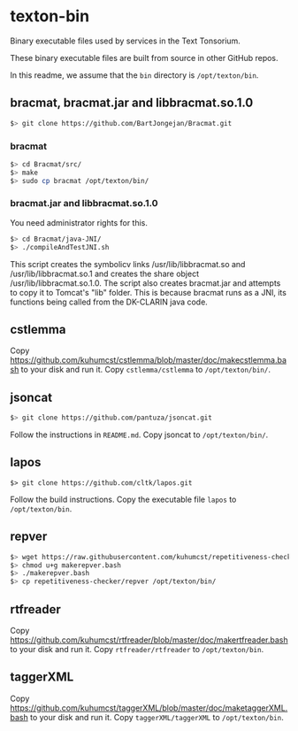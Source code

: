 # texton-bin
Binary executable files used by services in the Text Tonsorium.

These binary executable files are built from source in other GitHub repos.

In this readme, we assume that the `bin` directory is `/opt/texton/bin`.

## bracmat, bracmat.jar and libbracmat.so.1.0
```bash
$> git clone https://github.com/BartJongejan/Bracmat.git
```

### bracmat
```bash
$> cd Bracmat/src/
$> make
$> sudo cp bracmat /opt/texton/bin/
```

### bracmat.jar and libbracmat.so.1.0
You need administrator rights for this.

```bash
$> cd Bracmat/java-JNI/
$> ./compileAndTestJNI.sh
```

This script creates the symbolicv links /usr/lib/libbracmat.so and /usr/lib/libbracmat.so.1 and creates the share object /usr/lib/libbracmat.so.1.0.
The script also creates bracmat.jar and attempts to copy it to Tomcat's "lib" folder. This is because bracmat runs as a JNI, its functions being called from the DK-CLARIN java code. 

## cstlemma
Copy https://github.com/kuhumcst/cstlemma/blob/master/doc/makecstlemma.bash to your disk and run it.
Copy `cstlemma/cstlemma` to `/opt/texton/bin/`.

## jsoncat
```bash
$> git clone https://github.com/pantuza/jsoncat.git
```
Follow the instructions in `README.md`. Copy jsoncat to `/opt/texton/bin/`.  

## lapos
`$> git clone https://github.com/cltk/lapos.git`

Follow the build instructions. Copy the executable file `lapos` to `/opt/texton/bin`.

## repver
```bash
$> wget https://raw.githubusercontent.com/kuhumcst/repetitiveness-checker/master/doc/makerepver.bash
$> chmod u+g makerepver.bash
$> ./makerepver.bash
$> cp repetitiveness-checker/repver /opt/texton/bin/
```

## rtfreader
Copy https://github.com/kuhumcst/rtfreader/blob/master/doc/makertfreader.bash to your disk and run it.
Copy `rtfreader/rtfreader` to `/opt/texton/bin`.

## taggerXML
Copy https://github.com/kuhumcst/taggerXML/blob/master/doc/maketaggerXML.bash to your disk and run it.
Copy `taggerXML/taggerXML` to `/opt/texton/bin`.
